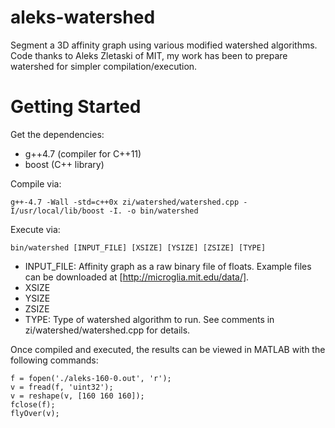 aleks-watershed
========

Segment a 3D affinity graph using various modified watershed algorithms.  Code thanks to Aleks Zletaski of MIT, my work has been to prepare watershed for simpler compilation/execution.

# Getting Started

Get the dependencies:
* g++4.7 (compiler for C++11)
* boost (C++ library)

Compile via:
```
g++-4.7 -Wall -std=c++0x zi/watershed/watershed.cpp -I/usr/local/lib/boost -I. -o bin/watershed
```

Execute via:
```
bin/watershed [INPUT_FILE] [XSIZE] [YSIZE] [ZSIZE] [TYPE]
```
* INPUT_FILE: Affinity graph as a raw binary file of floats.  Example files can be downloaded at [http://microglia.mit.edu/data/].
* XSIZE
* YSIZE
* ZSIZE
* TYPE: Type of watershed algorithm to run.  See comments in zi/watershed/watershed.cpp for details.

Once compiled and executed, the results can be viewed in MATLAB with the
following commands:

```
f = fopen('./aleks-160-0.out', 'r');
v = fread(f, 'uint32');
v = reshape(v, [160 160 160]);
fclose(f);
flyOver(v);
```
